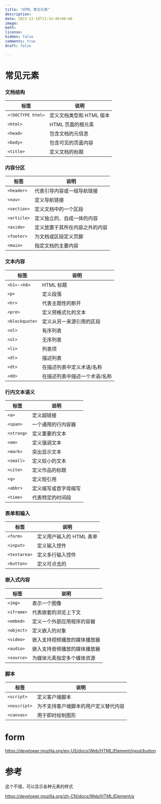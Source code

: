 ```yaml
---
title: "HTML 常见元素"
description: 
date: 2023-12-18T13:34:46+08:00
image: 
math: 
license: 
hidden: false
comments: true
draft: false

---
```




# 常见元素



### 文档结构

| 标签              | 说明                     |
| ----------------- | ------------------------ |
| `<!DOCTYPE html>` | 定义文档类型和 HTML 版本 |
| `<html>`          | HTML 页面的根元素        |
| `<head>`          | 包含文档的元信息         |
| `<body>`          | 包含可见的页面内容       |
| `<title>`         | 定义文档的标题           |



### 内容分区

| 标签        | 说明                           |
| ----------- | ------------------------------ |
| `<header>`  | 代表引导内容或一组导航链接     |
| `<nav>`     | 定义导航链接                   |
| `<section>` | 定义文档中的一个区段           |
| `<article>` | 定义独立的、自成一体的内容     |
| `<aside>`   | 定义放置于其所在内容之外的内容 |
| `<footer>`  | 为文档或区段定义页脚           |
| `<main>`    | 指定文档的主要内容             |



### 文本内容

| 标签           | 说明                          |
| -------------- | ----------------------------- |
| `<h1>`-`<h6>`  | HTML 标题                     |
| `<p>`          | 定义段落                      |
| `<hr>`         | 代表主题性的断开              |
| `<pre>`        | 定义预格式化的文本            |
| `<blockquote>` | 定义从另一来源引用的区段      |
| `<ol>`         | 有序列表                      |
| `<ul>`         | 无序列表                      |
| `<li>`         | 列表项                        |
| `<dl>`         | 描述列表                      |
| `<dt>`         | 在描述列表中定义术语/名称     |
| `<dd>`         | 在描述列表中描述一个术语/名称 |



### 行内文本语义

| 标签       | 说明                 |
| ---------- | -------------------- |
| `<a>`      | 定义超链接           |
| `<span>`   | 一个通用的行内容器   |
| `<strong>` | 定义重要的文本       |
| `<em>`     | 定义强调文本         |
| `<mark>`   | 突出显示文本         |
| `<small>`  | 定义较小的文本       |
| `<cite>`   | 定义作品的标题       |
| `<q>`      | 定义短引用           |
| `<abbr>`   | 定义缩写或首字母缩写 |
| `<time>`   | 代表特定的时间段     |



### 表单和输入

| 标签         | 说明                     |
| ------------ | ------------------------ |
| `<form>`     | 定义用户输入的 HTML 表单 |
| `<input>`    | 定义输入控件             |
| `<textarea>` | 定义多行输入控件         |
| `<button>`   | 定义可点击的             |



### 嵌入式内容

| 标签       | 说明                         |
| ---------- | ---------------------------- |
| `<img>`    | 表示一个图像                 |
| `<iframe>` | 代表嵌套的浏览上下文         |
| `<embed>`  | 定义一个外部应用程序的容器   |
| `<object>` | 定义嵌入的对象               |
| `<video>`  | 嵌入支持视频播放的媒体播放器 |
| `<audio>`  | 嵌入支持音频播放的媒体播放器 |
| `<source>` | 为媒体元素指定多个媒体资源   |



### 脚本

| 标签         | 说明                                 |
| ------------ | ------------------------------------ |
| `<script>`   | 定义客户端脚本                       |
| `<noscript>` | 为不支持客户端脚本的用户定义替代内容 |
| `<canvas>`   | 用于即时绘制图形                     |



# form

https://developer.mozilla.org/en-US/docs/Web/HTML/Element/input/button



# 参考

这个不错，可以显示各种元素的样式

https://developer.mozilla.org/zh-CN/docs/Web/HTML/Element/a

